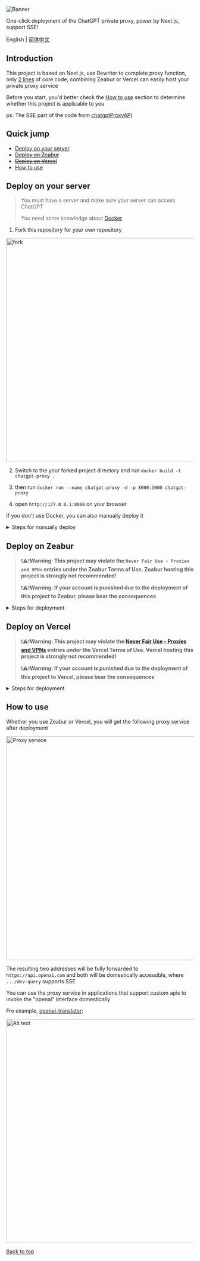 ![Banner](./public/chatgpt-proxy-banner.png)

One-click deployment of the ChatGPT private proxy, power by Next.js, support SSE!

English | [简体中文](./README-CN.md)

## Introduction

This project is based on Next.js, use Rewriter to complete proxy function, only [2 lines](https://github.com/imyuanx/chatgpt-proxy/blob/main/next.config.js#L7-L8) of core code, combining Zeabur or Vercel can easily host your private proxy service

Before you start, you'd better check the [How to use](#how-to-use) section to determine whether this project is applicable to you

ps: The SSE part of the code from [chatgptProxyAPI](https://github.com/x-dr/chatgptProxyAPI)

## Quick jump

- [Deploy on your server](#deploy-on-your-server)
- ~~[Deploy on Zeabur](#deploy-on-zeabur)~~
- ~~[Deploy on Vercel](#deploy-on-vercel)~~
- [How to use](#how-to-use)

## Deploy on your server

> You must have a server and make sure your server can access ChatGPT
>
> You need some knowledge about [Docker](https://www.docker.com/)

1. Fork this repository for your own repository

<img width="600" src="public/frok.png" alt="fork" />

2. Switch to the your forked project directory and run `docker build -t chatgpt-proxy .`

3. then run `docker run --name chatgpt-proxy -d -p 8000:3000 chatgpt-proxy`

4. open `http://127.0.0.1:8000` on your browser

If you don't use Docker, you can also manually deploy it

<details>
<summary>Steps for manually deploy</summary>

> Your nodejs version needs to be greater than or equal to 14

#### 1. Pull this repo to the local

```bash
$ git pull https://github.com/imyuanx/chatgpt-proxy
$ cd chatgpt-proxy
```

#### 2. Installations

```bash
$ pnpm install
```

#### 3. Build

```bash
$ pnpm build
```

#### 4. Running Services

```bash
$ pnpm start
```

</details>

## Deploy on Zeabur

> ❗️⚠️❗️**Warning: This project may violate the `Never Fair Use - Proxies and VPNs` entries under the Zeabur Terms of Use. Zeabur hosting this project is strongly not recommended!**
>
> ❗️⚠️❗️**Warning: If your account is punished due to the deployment of this project to Zeabur, please bear the consequences**

<details>
<summary>Steps for deployment</summary>

> ❗️⚠️❗️**Assuming that you have completely read the warning information and understand the possible risks and consequences, you can still continue to complete the deployment**

Specific operations are as follows

1. Fork this repository for your own repository

<img width="600" src="public/frok.png" alt="fork" />

2. Add a new service on [Zeabur](https://zeabur.com) console

<img width="600" src="public/zeabur.png" alt="step 1"/>

3. Add service and deploy from source code

<img width="600" src="public/zeabur-1.png" alt="step 2"/>

<img width="600" src="public/zeabur-1-1.png" alt="step 2-1"/>

4. Select your forked repo

<img width="600" src="public/zeabur-2.png" alt="step 3"/>

5. Select main and deploy

<img width="600" src="public/zeabur-3.png" alt="step 4"/>

6. After the deployment is successful, Generate the domain name.

<img width="600" src="public/zeabur-4.png" alt="step 5"/>

7. Finally get your service

<img width="600" src="public/zeabur-5.png" alt="step 6"/>
</details>

## Deploy on Vercel

> ❗️⚠️❗️**Warning: This project may violate the [Never Fair Use - Proxies and VPNs](https://vercel.com/docs/concepts/limits/fair-use-policy#never-fair-use) entries under the Vercel Terms of Use. Vercel hosting this project is strongly not recommended!**
>
> ❗️⚠️❗️**Warning: If your account is punished due to the deployment of this project to Vercel, please bear the consequences**

<details>

<summary>Steps for deployment</summary>

> ❗️⚠️❗️**Assuming that you have completely read the warning information and understand the possible risks and consequences, you can still continue to complete the deployment**

If you use Vercel deploy services, you must [custom domain name](https://vercel.com/docs/concepts/get-started/assign-domain), beacuse the [custom domain name](https://vercel.com/docs/concepts/get-started/assign-domain) is not affected by the GFW, Specific operations are as follows

<a href="https://vercel.com/import/project?template=https://github.com/imyuanx/chatgpt-proxy" target="_blank" rel="noopener noreferrer"><img src="https://vercel.com/button" alt="Deploy to Vercel"></a>

1. Click the deploy button at the top

<img width="600" src="public/vercel.png" alt="One-click deploy"/>

2. After deployment, the repository will be forked automatically for you, entering a custom repository name in the input field

<img width="600" src="public/vercel-deploy.png" alt="Deploy"/>

3. After successful deployment, get your service

<img width="600" src="public/vercel-success.png" alt="Alt text"/>

4. You must add a custom domain name for your service, otherwise you will not be able to access your service in the country

<img width="600" src="public/vercel-domain.png" alt="Domain"/>
</details>

## How to use

Whether you use Zeabur or Vercel, you will get the following proxy service after deployment

<img width="600" src="public/proxy.png" alt="Proxy service"/>

The resulting two addresses will be fully forwarded to `https://api.openai.com` and both will be domestically accessible, where `.../dev-query` supports SSE

You can use the proxy service in applications that support custom apis to invoke the "openai" interface domestically

Fro example, [openai-translator](https://github.com/yetone/openai-translator):

<img width="600" src="public/openai-translator.png" alt="Alt text"/>

[Back to top](#introduction)
